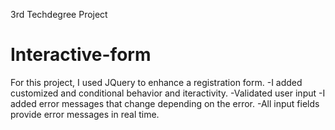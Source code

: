 3rd Techdegree Project
# Interactive-form
For this project, I used JQuery to enhance a registration
form. 
-I added customized and conditional behavior and iteractivity.
-Validated user input
-I added error messages that change depending on the error.
-All input fields provide error messages in real time.


